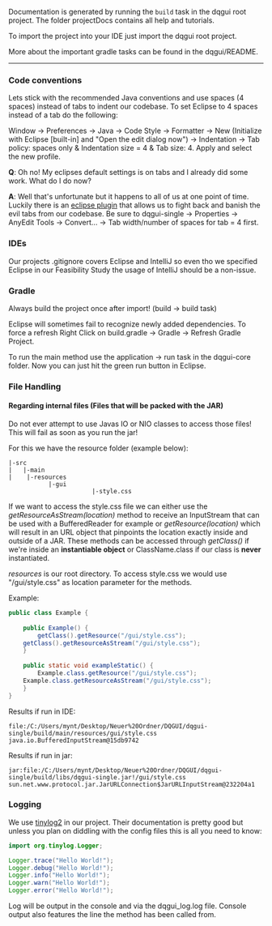 Documentation is generated by running the `build` task in the dqgui root project. The folder projectDocs contains all help and tutorials.

To import the project into your IDE just import the dqgui root project.

More about the important gradle tasks can be found in the dqgui/README.

-------------------

### Code conventions

Lets stick with the recommended Java conventions and use spaces (4 spaces) instead of tabs to indent our codebase. To set Eclipse to 4 spaces instead of a tab do the following: 

Window -> Preferences -> Java -> Code Style -> Formatter -> New (Initialize with Eclipse [built-in] and "Open the edit dialog now") -> Indentation -> Tab policy: spaces only & Indentation size = 4 & Tab size: 4. Apply and select the new profile.

**Q**: Oh no! My eclipses default settings is on tabs and I already did some work. What do I do now?

**A**: Well that's unfortunate but it happens to all of us at one point of time. Luckily there is an [eclipse plugin](https://marketplace.eclipse.org/content/anyedit-tools) that allows us to fight back and banish the evil tabs from our codebase. Be sure to dqgui-single -> Properties -> AnyEdit Tools -> Convert... -> Tab width/number of spaces for tab = 4 first.

### IDEs

Our projects .gitignore covers Eclipse and IntelliJ so even tho we specified Eclipse in our Feasibility Study the usage of IntelliJ should be a non-issue.

### Gradle

Always build the project once after import! (build -> build task)

Eclipse will sometimes fail to recognize newly added dependencies. To force a refresh Right Click on build.gradle -> Gradle -> Refresh Gradle Project.

To run the main method use the application -> run task in the dqgui-core folder. Now you can just hit the green run button in Eclipse.

### File Handling

#### Regarding internal files (Files that will be packed with the JAR)

Do not ever attempt to use Javas IO or NIO classes to access those files! This will fail as soon as you run the jar!

For this we have the resource folder (example below):

```
|-src
|   |-main
|	 |-resources
		   |-gui
                       |-style.css
```

If we want to access the style.css file we can either use the *getResourceAsStream(location)* method to receive an InputStream that can be used with a BufferedReader for example or *getResource(location)* which will result in an URL object that pinpoints the location exactly inside and outside of a JAR. These methods can be accessed through *getClass()* if we're inside an **instantiable object** or ClassName.class if our class is **never** instantiated.

*resources* is our root directory. To access style.css we would use "/gui/style.css" as location parameter for the methods.

Example:

```java
public class Example {
    
    public Example() {
    	getClass().getResource("/gui/style.css");
	getClass().getResourceAsStream("/gui/style.css");
    }
    
    public static void exampleStatic() {
    	Example.class.getResource("/gui/style.css");
	Example.class.getResourceAsStream("/gui/style.css");
    }
}
```

Results if run in IDE:
```
file:/C:/Users/mynt/Desktop/Neuer%20Ordner/DQGUI/dqgui-single/build/main/resources/gui/style.css
java.io.BufferedInputStream@15db9742
```

Results if run in jar: 
```
jar:file:/C:/Users/mynt/Desktop/Neuer%20Ordner/DQGUI/dqgui-single/build/libs/dqgui-single.jar!/gui/style.css
sun.net.www.protocol.jar.JarURLConnection$JarURLInputStream@232204a1
```

### Logging

We use [tinylog2](https://tinylog.org/v2/documentation/) in our project. Their documentation is pretty good but unless you plan on diddling with the config files this is all you need to know:

```java
import org.tinylog.Logger;

Logger.trace("Hello World!");
Logger.debug("Hello World!");
Logger.info("Hello World!");
Logger.warn("Hello World!");
Logger.error("Hello World!");
```

Log will be output in the console and via the dqgui_log.log file. Console output also features the line the method has been called from.
